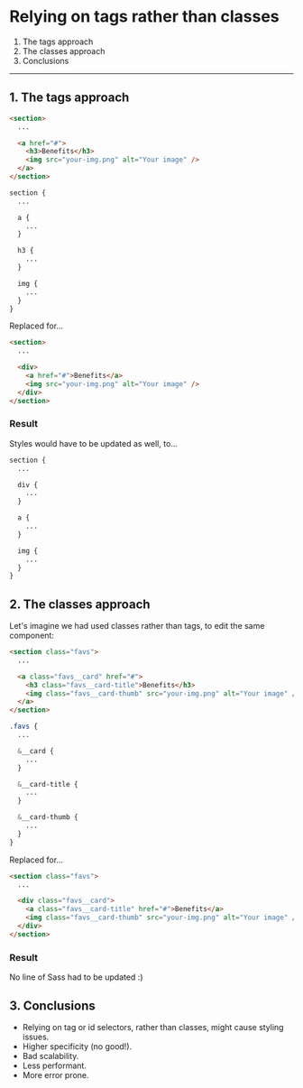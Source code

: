 # Relying on tags rather than classes

1. The tags approach
2. The classes approach
3. Conclusions

---

## 1. The tags approach

<!--prettier-ignore-->
```html
<section>
  ...

  <a href="#">
    <h3>Benefits</h3>
    <img src="your-img.png" alt="Your image" />
  </a>
</section>
```

<!--prettier-ignore-->
```scss
section {
  ...

  a {
    ...
  }

  h3 {
    ...
  }

  img {
    ...
  }
}
```

Replaced for…

<!--prettier-ignore-->
```html
<section>
  ...

  <div>
    <a href="#">Benefits</a>
    <img src="your-img.png" alt="Your image" />
  </div>
</section>
```

### Result

Styles would have to be updated as well, to…

<!--prettier-ignore-->
```scss
section {
  ...

  div {
    ...
  }

  a {
    ...
  }

  img {
    ...
  }
}
```

## 2. The classes approach

Let's imagine we had used classes rather than tags, to edit the same component:

<!--prettier-ignore-->
```html
<section class="favs">
  ...

  <a class="favs__card" href="#">
    <h3 class="favs__card-title">Benefits</h3>
    <img class="favs__card-thumb" src="your-img.png" alt="Your image" />
  </a>
</section>
```

<!--prettier-ignore-->
```scss
.favs {
  ...

  &__card {
    ...
  }

  &__card-title {
    ...
  }

  &__card-thumb {
    ...
  }
}
```

Replaced for…

<!--prettier-ignore-->
```html
<section class="favs">
  ...

  <div class="favs__card">
    <a class="favs__card-title" href="#">Benefits</a>
    <img class="favs__card-thumb" src="your-img.png" alt="Your image" />
  </div>
</section>
```

### Result

No line of Sass had to be updated :)

## 3. Conclusions

- Relying on tag or id selectors, rather than classes, might cause styling issues.
- Higher specificity (no good!).
- Bad scalability.
- Less performant.
- More error prone.
